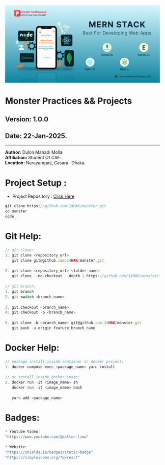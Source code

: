 <img src="./_image/monster.png" alt="isolated" width="full" style="margin: 0 auto;"/>

# Monster Practices && Projects

## **Version:** 1.0.0

## **Date:** 22-Jan-2025.

---

**Author:** Dulon Mahadi Molla  
**Affiliation:** Student Of CSE.  
**Location:** Narayanganj, Casara- Dhaka.

# Project Setup :

- Project Repository : [Click Here](https://github.com/14HAK/monster.git)

```javascript
git clone https://github.com/14HAK/monster.git
cd monster
code .
```

# Git Help:

```javascript
// git clone:
1. git clone <repository_url>
   git clone git@github.com:14HAK/monster.git

2. git clone <repository_url> <folder-name>
   git clone --no-checkout --depth 1 https://github.com/14HAK/monster/tree/master/school-management

// git branch:
1. git branch
2. git switch <branch_name>

3. git checkout <branch_name>
4. git checkout -b <branch_name>

5. git clone -b <branch_name> git@github.com:14HAK/monster.git
   git push -u origin feature_branch_name

```

# Docker Help:

```javascript
// package install inside container or docker project:
1. docker compose exec <package_name> yarn install

// or install inside docker image:
2. docker run -it <image_name> sh
   docker run -it <image_name> bash

   yarn add <package_name>

```

# Badges:

```javascript
* Youtube Video:
"https://www.youtube.com/@dalton-lima"

* Website:
"https://shields.io/badges/static-badge"
"https://simpleicons.org/?q=react"
```

